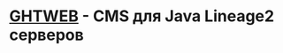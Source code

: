 [GHTWEB](http://ghtweb.ru/) - CMS для Java Lineage2 серверов
==================================================


